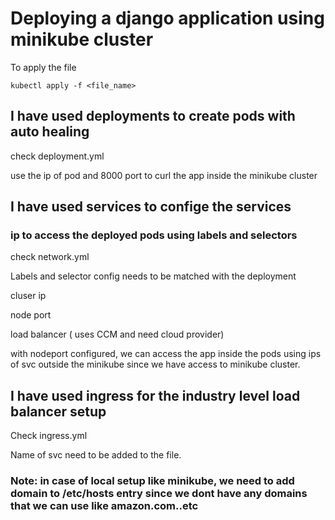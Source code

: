 # Deploying a django application using minikube cluster

To apply the file 
~~~
kubectl apply -f <file_name> 
~~~
## I have used deployments to create pods with auto healing

check deployment.yml

use the ip of pod and 8000 port to curl the app inside the minikube cluster

## I have used services to confige the services

### ip to access the deployed pods using labels and selectors

check network.yml

Labels and selector config needs to be matched with the deployment 

cluser ip

node port

load balancer ( uses CCM and need cloud provider)

with nodeport configured, we can access the app inside the pods using ips of svc outside the minikube since we have access to minikube cluster.

## I have used ingress for the industry level load balancer setup

Check ingress.yml

Name of svc need to be added to the file.

### Note: in case of local setup like minikube, we need to add domain to /etc/hosts entry since we dont have any domains that we can use like amazon.com..etc
